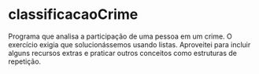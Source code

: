 # classificacaoCrime
Programa que analisa a participação de uma pessoa em um crime. O exercício exigia que solucionássemos usando listas. Aproveitei para incluir alguns recursos extras e praticar outros conceitos como estruturas de repetição. 
